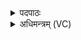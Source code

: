 <details><summary>पदपाठः</summary>

ऋ॒जवे॑ त्वा॒। सा॒धवे॑। त्वा॒। सु॒क्षि॒त्याऽइति॑ सुक्षि॒त्यै। त्वा॒। म॒खाय॑। त्वा॒। म॒खस्य॑। त्वा॒। शी॒र्ष्णे। म॒खाय॑। त्वा॒। म॒खस्य॑। त्वा॒। शी॒र्ष्णे। म॒खाय॑। त्वा॒। म॒खस्य॑। त्वा॒। शी॒र्ष्णे। १०।
</details>

<details><summary>अधिमन्त्रम् (VC)</summary>

- विद्वांसो देवता
- दध्यङ्ङाथर्वण ऋषिः
- स्वराट्पङ्क्तिः
- पञ्चमः
</details>